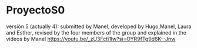 # ProyectoS0
versión 5 (actually 4): submitted by Manel, developed by Hugo,Manel, Laura and Esther, revised by the four members of the group and explained in the videos by Manel
https://youtu.be/_zU3Fcti1Iw?si=OYR9fTg9d6K--Jnw




